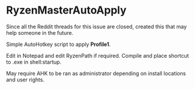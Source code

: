 # RyzenMasterAutoApply
Since all the Reddit threads for this issue are closed, created this that may help someone in the future.

Simple AutoHotkey script to apply **Profile1**. 

Edit in Notepad and edit RyzenPath if required.
Compile and place shortcut to .exe in shell:startup.

May require AHK to be ran as administrator depending on install locations and user rights.



